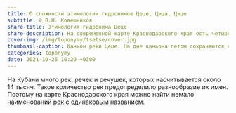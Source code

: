 ```yaml
---
title: О сложности этимологии гидронимов Цеце, Цица, Цице
subtitle: © В.Н. Ковешников
share-title: Этимология гидронима Цеце
share-description: На современной карте Краснодарского края есть четыре географических названия двух рек Цеце и Цица и двух балок, и речек протекающих по ним Цица и Цице.
cover-img: /img/toponymy/tsetse/cover.jpg
thumbnail-caption: Каньон реки Цеце. На дне каньона летом сохраняются снежные завалы.
categories: toponymy
date: 2021-10-25 16:20 +0300
---
```

На Кубани много рек, речек и речушек, которых насчитывается около 14 тысяч. Такое количество рек предопределило разнообразие их имен. Поэтому на карте Краснодарского края можно найти немало наименований рек с одинаковым названием.
